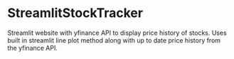 # StreamlitStockTracker
Streamlit website with yfinance API to display price history of stocks. 
Uses built in streamlit line plot method along with up to date price history from the yfinance API.

